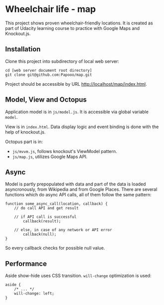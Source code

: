 Wheelchair life - map
=====================

This project shows proven wheelchair-friendly locations. It is created as part of Udacity learning course to practice with Google Maps and Knockout.js.

## Installation ##

Clone this project into subdirectory of local web server:

    cd [web server document root directory]
    git clone git@github.com:Papooo/map.git

Project should be accessible by URL [http://localhost/map/index.html](http://localhost/map/index.html).

## Model, View and Octopus ##

Application model is in `js/model.js`. It is accessible via global variable `model`.

View is in `index.html`. Data display logic and event binding is done with the help of knockout.js.

Octopus part is in:

* `js/mvvm.js`, follows knockout's ViewModel pattern.
* `js/map.js`, utilizes Google Maps API.

## Async ##

Model is partly prepopulated with data and part of the data is loaded asyncronously, from Wikipedia and from Google Places. There are several functions which do async API calls, all of them follow the same pattern:

    function some_async_call(location, callback) {
        // do call API and get result

        // if API call is successful
            callback(result);

        // else, in case of any network or API error
            callback(null);
    }

So every callback checks for possible null value.

## Performance ##

Aside show-hide uses CSS transition. `will-change` optimization is used:

    aside {
        /* ... */
        will-change: left;
    }
